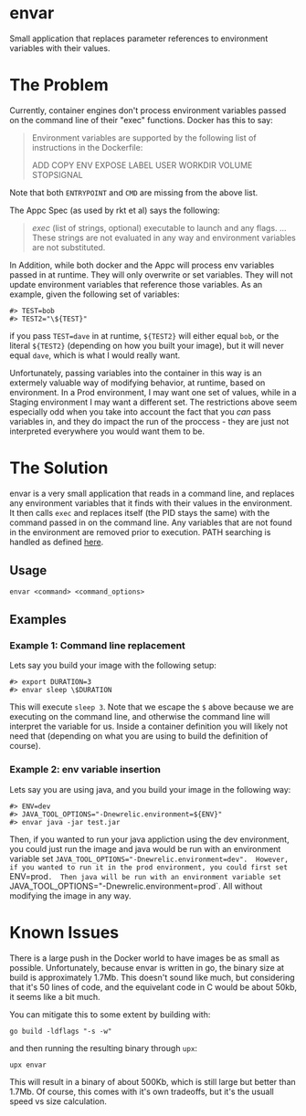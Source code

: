 # envar
Small application that replaces parameter references to environment variables with their values.

# The Problem

Currently, container engines don't process environment variables passed on the command line of their "exec" functions.  Docker has this to say:
> Environment variables are supported by the following list of instructions in the Dockerfile:
>
> ADD
> COPY
> ENV
> EXPOSE
> LABEL
> USER
> WORKDIR
> VOLUME
> STOPSIGNAL

Note that both `ENTRYPOINT` and `CMD` are missing from the above list.   

The Appc Spec (as used by rkt et al) says the following:
> *exec* (list of strings, optional) executable to launch and any flags. ...  These strings are not evaluated in any way and environment variables are not substituted.

In Addition, while both docker and the Appc will process env variables passed in at runtime.  They will only overwrite or set variables.  They will not update environment variables that reference those variables.   As an example, given the following set of variables:
```
#> TEST=bob
#> TEST2="\${TEST}"
```
if you pass `TEST=dave` in at runtime, `${TEST2}` will either equal `bob`, or the literal `${TEST2}` (depending on how you built your image), but it will never equal `dave`, which is what I would really want.

Unfortunately, passing variables into the container in this way is an extermely valuable way of modifying behavior, at runtime, based on environment.   In a Prod environment, I may want one set of values, while in a Staging environment I may want a different set.   The restrictions above seem especially odd when you take into account the fact that you *can* pass variables in, and they do impact the run of the proccess - they are just not interpreted everywhere you would want them to be.

# The Solution

envar is a very small application that reads in a command line, and replaces any environment variables that it finds with their values in the environment.  It then calls `exec` and replaces itself (the PID stays the same) with the command passed in on the command line.  Any variables that are not found in the environment are removed prior to execution. PATH searching is handled as defined [here](https://golang.org/pkg/os/exec/#LookPath).

## Usage
`envar <command> <command_options>`

## Examples
### Example 1: Command line replacement
Lets say you build your image with the following setup:

```
#> export DURATION=3
#> envar sleep \$DURATION
```
This will execute `sleep 3`. Note that we escape the `$` above because we are executing on the command line, and otherwise the command line will interpret the variable for us.   Inside a container definition you will likely not need that (depending on what you are using to build the definition of course).

### Example 2: env variable insertion
Lets say you are using java, and you build your image in the following way:
```
#> ENV=dev
#> JAVA_TOOL_OPTIONS="-Dnewrelic.environment=${ENV}" 
#> envar java -jar test.jar
```
Then, if you wanted to run your java appliction using the dev environment, you could just run the image and java would be run with an environment variable set `JAVA_TOOL_OPTIONS="-Dnewrelic.environment=dev".  However, if you wanted to run it in the prod environment, you could first set `ENV=prod`.  Then java will be run with an environment variable set `JAVA_TOOL_OPTIONS="-Dnewrelic.environment=prod`. All without modifying the image in any way.

# Known Issues

There is a large push in the Docker world to have images be as small as possible.  Unfortunately, because envar is written in go, the binary size at build is approximately 1.7Mb.  This doesn't sound like much, but considering that it's 50 lines of code, and the equivelant code in C would be about 50kb, it seems like a bit much.

You can mitigate this to some extent by building with:

```
go build -ldflags "-s -w"
```
and then running the resulting binary through `upx`:

```
upx envar
```
This will result in a binary of about 500Kb, which is still large but better than 1.7Mb.  Of course, this comes with it's own tradeoffs, but it's the usuall speed vs size calculation. 
